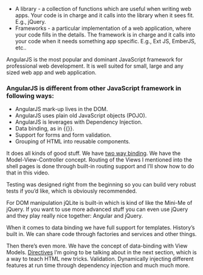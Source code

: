*	A library - a collection of functions which are useful when writing web apps. Your code is in charge and it calls into the library when it sees fit. E.g., jQuery.
*	Frameworks - a particular implementation of a web application, where your code fills in the details. The framework is in charge and it calls into your code when it needs something app specific. E.g., Ext JS, EmberJS, etc..

AngularJS is the most popular and dominant JavaScript framework for professional web development. It is well suited for small, large and any sized web app and web application. 

### AngularJS is different from other JavaScript framework in following ways:  
* AngularJS mark-up lives in the DOM. 
* AngularJS uses plain old JavaScript objects (POJO). 
* AngularJS is leverages with Dependency Injection.
* Data binding, as in {{}}.
* Support for forms and form validation.
* Grouping of HTML into reusable components.

It does all kinds of good stuff.
We have <a class="x-grid-item"  href='/slidedeck/#6. View-Models-and-Data-Binding/5. Two-way Binding' target="_blank">two way binding</a>. We have the Model-View-Controller concept. Routing of the Views I
mentioned into the shell pages is done through built-in routing support and I’ll show how to do that
in this video.

Testing was designed right from the beginning so you can build very robust tests if you’d like, which
is obviously recommended.

For DOM manipulation jQLite is built-in which is kind of like the Mini-Me of jQuery. If you want to use more advanced stuff you can even use jQuery and they play really nice together: Angular and jQuery.

When it comes to data binding we have full support for templates. History’s built in. We can share
code through factories and services and other things.

Then there’s even more. We have the concept of data-binding with View Models. <a class="x-grid-item"  href='/slidedeck//#1. Overview/2 Core-Concepts/5. Directives' target="_blank">Directives</a> I’m going to be talking about in the next section, which is a way to teach HTML new tricks. Validation. Dynamically injecting different features at run time through dependency injection and much much more.

